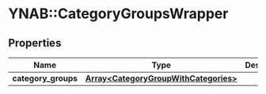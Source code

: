 # YNAB::CategoryGroupsWrapper

## Properties
Name | Type | Description | Notes
------------ | ------------- | ------------- | -------------
**category_groups** | [**Array&lt;CategoryGroupWithCategories&gt;**](CategoryGroupWithCategories.md) |  | 


